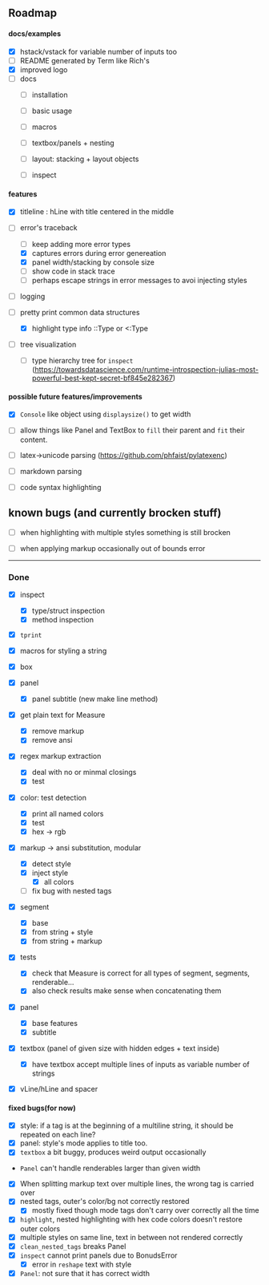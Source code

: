

## Roadmap

#### docs/examples
- [x] hstack/vstack for variable number of inputs too
- [ ] README generated by Term like Rich's
- [x] improved logo
- [ ] docs
  - [ ] installation
  - [ ] basic usage
  - [ ] macros
  - [ ] textbox/panels + nesting
  - [ ] layout: stacking + layout objects
  - [ ] inspect


#### features
- [x] titleline : hLine with title centered in the middle

- [ ] error's traceback
  - [ ] keep adding more error types
  - [x] captures errors during error genereation
  - [x] panel width/stacking by console size
  - [ ] show code in stack trace
  - [ ] perhaps escape strings in error messages to avoi injecting styles
- [ ] logging
- [ ] pretty print common data structures
  - [x] highlight type info ::Type or <:Type
- [ ] tree visualization
    - [ ] type hierarchy tree for `inspect` (https://towardsdatascience.com/runtime-introspection-julias-most-powerful-best-kept-secret-bf845e282367)
  

#### possible future features/improvements
- [x] `Console` like object using `displaysize()` to get width
- [ ] allow things like Panel and TextBox to `fill` their parent and `fit` their content.

- [ ] latex->unicode parsing (https://github.com/phfaist/pylatexenc)
- [ ] markdown parsing
- [ ] code syntax highlighting

## known bugs (and currently brocken stuff)
- [ ] when highlighting with multiple styles something is still brocken
- [ ] when applying markup occasionally out of bounds error



--------------

### Done
- [x] inspect
  - [x] type/struct inspection
  - [x] method inspection

- [x] `tprint`
- [x] macros for styling a string

- [x] box
- [x] panel
  - [x] panel subtitle (new make line method)

- [x] get plain text for Measure
  - [x] remove markup
  - [x] remove ansi
  
- [x] regex markup extraction
  - [x] deal with no or minmal closings
  - [x] test

- [x] color: test detection
  - [x] print all named colors
  - [x] test
  - [x] hex -> rgb

- [x] markup -> ansi substitution, modular
  - [x] detect style
  - [x] inject style
    - [x] all colors
  - [ ] fix bug with nested tags
  
- [x] segment
  - [x] base
  - [x] from string + style
  - [x] from string + markup

- [x] tests
  - [x] check that Measure is correct for all types of segment, segments, renderable...
  - [x] also check results make sense when concatenating them

- [x] panel
  - [x] base features
  - [x] subtitle
  
- [x] textbox (panel of given size with hidden edges + text inside)
  - [x] have textbox accept multiple lines of inputs as variable number of strings
- [x] vLine/hLine and spacer

#### fixed bugs(for now)
- [x] style: if a tag is at the beginning of a multiline string, it should be repeated on each line?
- [x] panel: style's mode applies to title too.
- [x] `textbox` a bit buggy, produces weird output occasionally
- `Panel` can't handle renderables larger than given width
- [x] When splitting markup text over multiple lines,  the wrong tag is carried over
- [x] nested tags, outer's color/bg not correctly restored
  - [x] mostly fixed though mode tags don't carry over correctly all the time
- [x] `highlight`, nested highlighting with hex code colors doesn't restore outer colors
- [x] multiple styles on same line, text in between not rendered correctly
- [x] `clean_nested_tags` breaks Panel
- [x] `inspect` cannot print panels due to BonudsError
  - [x] error in `reshape` text with style
- [x] `Panel`: not sure that it has correct width